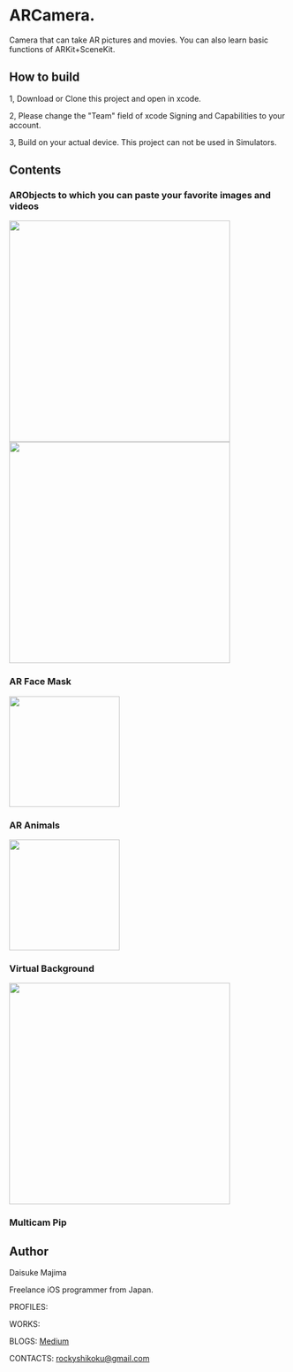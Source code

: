 # ARCamera.

Camera that can take AR pictures and movies.
You can also learn basic functions of ARKit+SceneKit.

## How to build

1, Download or Clone this project and open in xcode.

2, Please change the "Team" field of xcode Signing and Capabilities to your account.

3, Build on your actual device. This project can not be used in Simulators.

## Contents

### ARObjects to which you can paste your favorite images and videos
<img src="https://user-images.githubusercontent.com/23278992/144536238-3ea7249f-0726-4c3e-85a5-b18c617829a3.png" width=400>
<img src="https://user-images.githubusercontent.com/23278992/144536217-a3e7487c-361d-487f-8c80-dc9c67bb6813.png" width=400>

### AR Face Mask
<img src="https://user-images.githubusercontent.com/23278992/144535643-f7f5166d-ae01-48b1-80d1-205bfef84737.png" width=200>

### AR Animals
<img src="https://user-images.githubusercontent.com/23278992/144536503-647d7aff-b23a-4ce5-8abc-fb5a2f25662d.png" width=200>

### Virtual Background
<img src="https://user-images.githubusercontent.com/23278992/144536790-2ff2c409-4814-4c48-833e-1a051b0496fa.png" width=400>

### Multicam Pip

## Author

Daisuke Majima

Freelance iOS programmer from Japan.

PROFILES:

WORKS:

BLOGS:  [Medium](https://rockyshikoku.medium.com/)

CONTACTS:  rockyshikoku@gmail.com
